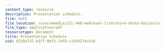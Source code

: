 ```yaml
---
content_type: resource
description: Presentation schedule.
file: null
file_location: /coursemedia/21l-460-medieval-literature-dante-boccaccio-chaucer-spring-2005/9235e73781f70bf314f8c31d4274cb18_presentationsch.pdf
file_type: application/pdf
resourcetype: Document
title: Presentation Schedule
uid: 9235e737-81f7-0bf3-14f8-c31d4274cb18
---
```

